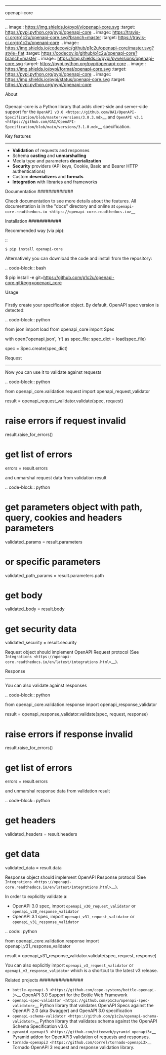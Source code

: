 ************
openapi-core
************

.. image:: https://img.shields.io/pypi/v/openapi-core.svg
     :target: https://pypi.python.org/pypi/openapi-core
.. image:: https://travis-ci.org/p1c2u/openapi-core.svg?branch=master
     :target: https://travis-ci.org/p1c2u/openapi-core
.. image:: https://img.shields.io/codecov/c/github/p1c2u/openapi-core/master.svg?style=flat
     :target: https://codecov.io/github/p1c2u/openapi-core?branch=master
.. image:: https://img.shields.io/pypi/pyversions/openapi-core.svg
     :target: https://pypi.python.org/pypi/openapi-core
.. image:: https://img.shields.io/pypi/format/openapi-core.svg
     :target: https://pypi.python.org/pypi/openapi-core
.. image:: https://img.shields.io/pypi/status/openapi-core.svg
     :target: https://pypi.python.org/pypi/openapi-core

About
#####

Openapi-core is a Python library that adds client-side and server-side support
for the `OpenAPI v3.0 <https://github.com/OAI/OpenAPI-Specification/blob/master/versions/3.0.3.md>`__
and `OpenAPI v3.1 <https://github.com/OAI/OpenAPI-Specification/blob/main/versions/3.1.0.md>`__ specification.

Key features
************

* **Validation** of requests and responses
* Schema **casting** and **unmarshalling**
* Media type and parameters **deserialization**
* **Security** providers (API keys, Cookie, Basic and Bearer HTTP authentications)
* Custom **deserializers** and **formats**
* **Integration** with libraries and frameworks


Documentation
#############

Check documentation to see more details about the features. All documentation is in the "docs" directory and online at `openapi-core.readthedocs.io <https://openapi-core.readthedocs.io>`__


Installation
############

Recommended way (via pip):

::

    $ pip install openapi-core

Alternatively you can download the code and install from the repository:

.. code-block:: bash

   $ pip install -e git+https://github.com/p1c2u/openapi-core.git#egg=openapi_core


Usage
#####

Firstly create your specification object. By default, OpenAPI spec version is detected:

.. code-block:: python

   from json import load
   from openapi_core import Spec

   with open('openapi.json', 'r') as spec_file:
      spec_dict = load(spec_file)

   spec = Spec.create(spec_dict)

Request
*******

Now you can use it to validate against requests

.. code-block:: python

   from openapi_core.validation.request import openapi_request_validator

   result = openapi_request_validator.validate(spec, request)

   # raise errors if request invalid
   result.raise_for_errors()

   # get list of errors
   errors = result.errors

and unmarshal request data from validation result

.. code-block:: python

   # get parameters object with path, query, cookies and headers parameters
   validated_params = result.parameters
   # or specific parameters
   validated_path_params = result.parameters.path

   # get body
   validated_body = result.body

   # get security data
   validated_security = result.security

Request object should implement OpenAPI Request protocol (See `Integrations <https://openapi-core.readthedocs.io/en/latest/integrations.html>`__).

Response
********

You can also validate against responses

.. code-block:: python

   from openapi_core.validation.response import openapi_response_validator

   result = openapi_response_validator.validate(spec, request, response)

   # raise errors if response invalid
   result.raise_for_errors()

   # get list of errors
   errors = result.errors

and unmarshal response data from validation result

.. code-block:: python

   # get headers
   validated_headers = result.headers

   # get data
   validated_data = result.data

Response object should implement OpenAPI Response protocol (See `Integrations <https://openapi-core.readthedocs.io/en/latest/integrations.html>`__).

In order to explicitly validate a:

* OpenAPI 3.0 spec, import ``openapi_v30_request_validator`` or ``openapi_v30_response_validator`` 
* OpenAPI 3.1 spec, import ``openapi_v31_request_validator`` or ``openapi_v31_response_validator`` 

.. code:: python

   from openapi_core.validation.response import openapi_v31_response_validator

   result = openapi_v31_response_validator.validate(spec, request, response)

You can also explicitly import ``openapi_v3_request_validator`` or ``openapi_v3_response_validator``  which is a shortcut to the latest v3 release.

Related projects
################
* `bottle-openapi-3 <https://github.com/cope-systems/bottle-openapi-3>`__
   OpenAPI 3.0 Support for the Bottle Web Framework
* `openapi-spec-validator <https://github.com/p1c2u/openapi-spec-validator>`__
   Python library that validates OpenAPI Specs against the OpenAPI 2.0 (aka Swagger) and OpenAPI 3.0 specification
* `openapi-schema-validator <https://github.com/p1c2u/openapi-schema-validator>`__
   Python library that validates schema against the OpenAPI Schema Specification v3.0.
* `pyramid_openapi3 <https://github.com/niteoweb/pyramid_openapi3>`__
   Pyramid addon for OpenAPI3 validation of requests and responses.
* `tornado-openapi3 <https://github.com/correl/tornado-openapi3>`__
   Tornado OpenAPI 3 request and response validation library.
